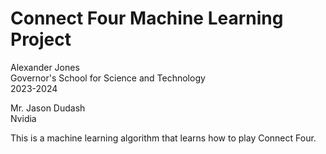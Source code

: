 # Connect Four Machine Learning Project

Alexander Jones  
Governor's School for Science and Technology  
2023-2024

Mr. Jason Dudash  
Nvidia  

This is a machine learning algorithm that learns how to play Connect Four.